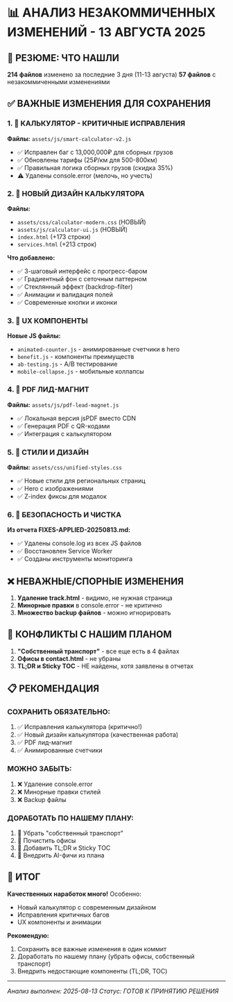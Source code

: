 # 📊 АНАЛИЗ НЕЗАКОММИЧЕННЫХ ИЗМЕНЕНИЙ - 13 АВГУСТА 2025

## 🎯 РЕЗЮМЕ: ЧТО НАШЛИ

**214 файлов** изменено за последние 3 дня (11-13 августа)
**57 файлов** с незакоммиченными изменениями

## ✅ ВАЖНЫЕ ИЗМЕНЕНИЯ ДЛЯ СОХРАНЕНИЯ

### 1. 🧮 КАЛЬКУЛЯТОР - КРИТИЧНЫЕ ИСПРАВЛЕНИЯ
**Файлы:** `assets/js/smart-calculator-v2.js`
- ✅ Исправлен баг с 13,000,000₽ для сборных грузов
- ✅ Обновлены тарифы (25₽/км для 500-800км)
- ✅ Правильная логика сборных грузов (скидка 35%)
- ⚠️ Удалены console.error (мелочь, но учесть)

### 2. 🎨 НОВЫЙ ДИЗАЙН КАЛЬКУЛЯТОРА
**Файлы:** 
- `assets/css/calculator-modern.css` (НОВЫЙ)
- `assets/js/calculator-ui.js` (НОВЫЙ)
- `index.html` (+173 строки)
- `services.html` (+213 строк)

**Что добавлено:**
- ✅ 3-шаговый интерфейс с прогресс-баром
- ✅ Градиентный фон с сеточным паттерном
- ✅ Стеклянный эффект (backdrop-filter)
- ✅ Анимации и валидация полей
- ✅ Современные кнопки и иконки

### 3. 🎯 UX КОМПОНЕНТЫ
**Новые JS файлы:**
- `animated-counter.js` - анимированные счетчики в hero
- `benefit.js` - компоненты преимуществ
- `ab-testing.js` - A/B тестирование
- `mobile-collapse.js` - мобильные коллапсы

### 4. 📄 PDF ЛИД-МАГНИТ
**Файлы:** `assets/js/pdf-lead-magnet.js`
- ✅ Локальная версия jsPDF вместо CDN
- ✅ Генерация PDF с QR-кодами
- ✅ Интеграция с калькулятором

### 5. 🎨 СТИЛИ И ДИЗАЙН
**Файлы:** `assets/css/unified-styles.css`
- ✅ Новые стили для региональных страниц
- ✅ Hero с изображениями
- ✅ Z-index фиксы для модалок

### 6. 🔧 БЕЗОПАСНОСТЬ И ЧИСТКА
**Из отчета FIXES-APPLIED-20250813.md:**
- ✅ Удалены console.log из всех JS файлов
- ✅ Восстановлен Service Worker
- ✅ Созданы инструменты мониторинга

## ❌ НЕВАЖНЫЕ/СПОРНЫЕ ИЗМЕНЕНИЯ

1. **Удаление track.html** - видимо, не нужная страница
2. **Минорные правки** в console.error - не критично
3. **Множество backup файлов** - можно игнорировать

## 🚨 КОНФЛИКТЫ С НАШИМ ПЛАНОМ

1. **"Собственный транспорт"** - все еще есть в 4 файлах
2. **Офисы в contact.html** - не убраны
3. **TL;DR и Sticky TOC** - НЕ найдены, хотя заявлены в отчетах

## 📋 РЕКОМЕНДАЦИЯ

### СОХРАНИТЬ ОБЯЗАТЕЛЬНО:
1. ✅ Исправления калькулятора (критично!)
2. ✅ Новый дизайн калькулятора (качественная работа)
3. ✅ PDF лид-магнит
4. ✅ Анимированные счетчики

### МОЖНО ЗАБЫТЬ:
1. ❌ Удаление console.error
2. ❌ Минорные правки стилей
3. ❌ Backup файлы

### ДОРАБОТАТЬ ПО НАШЕМУ ПЛАНУ:
1. 🔧 Убрать "собственный транспорт"
2. 🔧 Почистить офисы
3. 🔧 Добавить TL;DR и Sticky TOC
4. 🔧 Внедрить AI-фичи из плана

## 🎯 ИТОГ

**Качественных наработок много!** Особенно:
- Новый калькулятор с современным дизайном
- Исправления критичных багов
- UX компоненты и анимации

**Рекомендую:**
1. Сохранить все важные изменения в один коммит
2. Доработать по нашему плану (убрать офисы, собственный транспорт)
3. Внедрить недостающие компоненты (TL;DR, TOC)

---
*Анализ выполнен: 2025-08-13*
*Статус: ГОТОВ К ПРИНЯТИЮ РЕШЕНИЯ*
